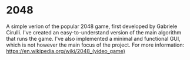 # 2048
A simple verion of the popular 2048 game, first developed by Gabriele Cirulli. 
I've created an easy-to-understand version of the main algorithm that runs the game.
I've also implemented a minimal and functional GUI, which is not however the main focus of the project.
For more information:
https://en.wikipedia.org/wiki/2048_(video_game)
